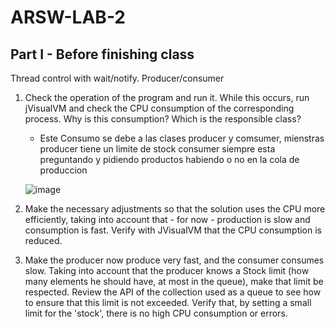 # ARSW-LAB-2

## Part I - Before finishing class
Thread control with wait/notify. Producer/consumer

1. Check the operation of the program and run it. While this occurs, run jVisualVM and check the CPU consumption of the corresponding process. Why is this consumption? Which is the responsible class? 
	
	- Este Consumo se debe a las clases producer y comsumer, mienstras producer tiene un limite de stock consumer siempre esta preguntando y pidiendo productos habiendo o no en la cola de produccion
	
	![image](https://github.com/csarssj/ARSW-LAB-1/blob/master/resources/1.png)
	
	
	
2. Make the necessary adjustments so that the solution uses the CPU more efficiently, taking into account that - for now - production is slow and consumption is fast. Verify with JVisualVM that the CPU consumption is reduced. 

3. Make the producer now produce very fast, and the consumer consumes slow. Taking into account that the producer knows a Stock limit (how many elements he should have, at most in the queue), make that limit be respected. Review the API of the collection used as a queue to see how to ensure that this limit is not exceeded. Verify that, by setting a small limit for the 'stock', there is no high CPU consumption or errors.